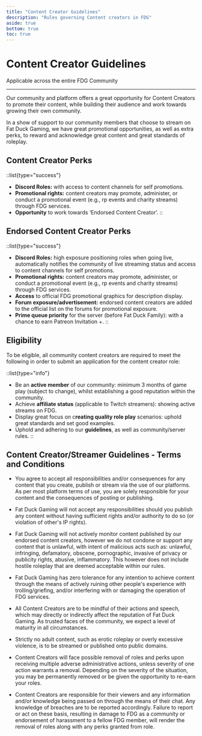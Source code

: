 ```yaml
---
title: "Content Creator Guidelines"
description: "Rules governing Content creators in FDG"
aside: true
bottom: true
toc: true
---
```


# Content Creator Guidelines

Applicable across the entire FDG Community

---

Our community and platform offers a great opportunity for Content Creators to promote their content, while building their audience and work towards growing their own community.

In a show of support to our community members that choose to stream on Fat Duck Gaming, we have great promotional opportunities, as well as extra perks, to reward and acknowledge great content and great standards of roleplay.

## Content Creator Perks

::list{type="success"}
- **Discord Roles:** with access to content channels for self promotions.
- **Promotional rights:** content creators may promote, administer, or conduct a promotional event (e.g., rp events and charity streams) through FDG services.
- **Opportunity** to work towards ‘Endorsed Content Creator’.
::

## Endorsed Content Creator Perks

::list{type="success"}
- **Discord Roles:** high exposure positioning roles when going live, automatically notifies the community of live streaming status and access to content channels for self promotions.
- **Promotional rights:** content creators may promote, administer, or conduct a promotional event (e.g., rp events and charity streams) through FDG services.
- **Access** to official FDG promotional graphics for description display.
- **Forum exposure/advertisement:** endorsed content creators are added to the official list on the forums for promotional exposure.
- **Prime queue priority** for the server (before Fat Duck Family): with a chance to earn Patreon Invitation +.
::

## Eligibility

To be eligible, all community content creators are required to meet the following in order to submit an application for the content creator role:

::list{type="info"}
- Be an **active member** of our community: minimum 3 months of game play (subject to change), whilst establishing a good reputation within the community.
- Achieve **affiliate status** (applicable to Twitch streamers): showing active streams on FDG.
- Display great focus on c**reating quality role play** scenarios: uphold great standards and set good examples.
- Uphold and adhering to our **guidelines**, as well as community/server rules.
::

## Content Creator/Streamer Guidelines - Terms and Conditions

- You agree to accept all responsibilities and/or consequences for any content that you create, publish or stream via the use of our platforms. As per most platform terms of use, you are solely responsible for your content and the consequences of posting or publishing.

- Fat Duck Gaming will not accept any responsibilities should you publish any content without having sufficient rights and/or authority to do so (or violation of other's IP rights).

- Fat Duck Gaming will not actively monitor content published by our endorsed content creators, however we do not condone or support any content that is unlawful, with intent of malicious acts such as: unlawful, infringing, defamatory, obscene, pornographic, invasive of privacy or publicity rights, abusive, inflammatory. This however does not include hostile roleplay that are deemed acceptable within our rules. 

- Fat Duck Gaming has zero tolerance for any intention to achieve content through the means of actively ruining other people's experience with trolling/griefing, and/or interfering with or damaging the operation of FDG services.

- All Content Creators are to be mindful of their actions and speech, which may directly or indirectly affect the reputation of Fat Duck Gaming. As trusted faces of the community, we expect a level of maturity in all circumstances.

- Strictly no adult content, such as erotic roleplay or overly excessive violence, is to be streamed or published onto public domains.

- Content Creators will face possible removal of roles and perks upon receiving multiple adverse administrative actions, unless severity of one action warrants a removal. Depending on the severity of the situation, you may be permanently removed or be given the opportunity to re-earn your roles.

- Content Creators are responsible for their viewers and any information and/or knowledge being passed on through the means of their chat. Any knowledge of breaches are to be reported accordingly. Failure to report or act on these basis, resulting in damage to FDG as a community or endorsement of harassment to a fellow FDG member, will render the removal of roles along with any perks granted from role.